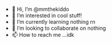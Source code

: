 - 👋 Hi, I’m @mmthekiddo
- 👀 I’m interested in cool stuff!
- 🌱 I’m currently learning nothing rn 
- 💞️ I’m looking to collaborate on nothing 
- 📫 How to reach me ...idk

<!---
mmthekiddo/mmthekiddo is a ✨ special ✨ repository because its `README.md` (this file) appears on your GitHub profile.
You can click the Preview link to take a look at your changes.
--->
